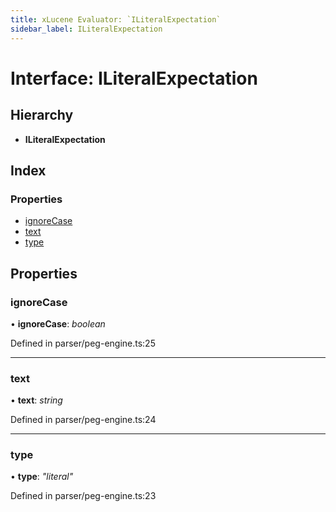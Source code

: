 ```yaml
---
title: xLucene Evaluator: `ILiteralExpectation`
sidebar_label: ILiteralExpectation
---
```


# Interface: ILiteralExpectation

## Hierarchy

* **ILiteralExpectation**

## Index

### Properties

* [ignoreCase](iliteralexpectation.md#ignorecase)
* [text](iliteralexpectation.md#text)
* [type](iliteralexpectation.md#type)

## Properties

###  ignoreCase

• **ignoreCase**: *boolean*

Defined in parser/peg-engine.ts:25

___

###  text

• **text**: *string*

Defined in parser/peg-engine.ts:24

___

###  type

• **type**: *"literal"*

Defined in parser/peg-engine.ts:23
